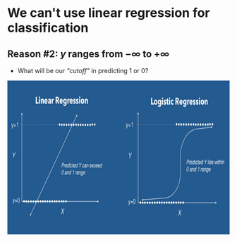 # We can't use linear regression for classification

## <twemoji-person-gesturing-no /> Reason #2: $y$ ranges from $-\infty$ to $+\infty$

- What will be our _"cutoff"_ in predicting $1$ or $0$?

<img alt="probability" src="/images/linear-logistic.jpg" style="width: 800px; height: 350px" />
